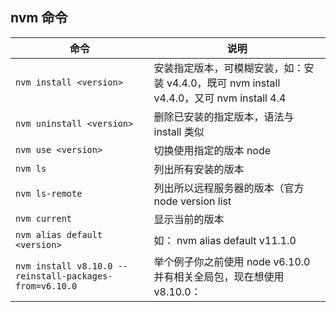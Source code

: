 ## nvm 命令

| 命令                                                    | 说明                                                                                     |
| ------------------------------------------------------- | ---------------------------------------------------------------------------------------- |
| `nvm install <version>`                                 | 安装指定版本，可模糊安装，如：安装 v4.4.0，既可 nvm install v4.4.0，又可 nvm install 4.4 |
| `nvm uninstall <version>`                               | 删除已安装的指定版本，语法与 install 类似                                                |
| `nvm use <version>`                                     | 切换使用指定的版本 node                                                                  |
| `nvm ls`                                                | 列出所有安装的版本                                                                       |
| `nvm ls-remote`                                         | 列出所以远程服务器的版本（官方 node version list                                         |
| `nvm current`                                           | 显示当前的版本                                                                           |
| `nvm alias default <version>`                           | 如： nvm alias default v11.1.0                                                           |
| `nvm install v8.10.0 --reinstall-packages-from=v6.10.0` | 举个例子你之前使用 node v6.10.0 并有相关全局包，现在想使用 v8.10.0：                     |
